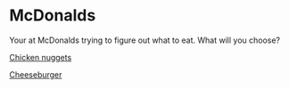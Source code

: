 # McDonalds 
Your at McDonalds trying to figure out what to eat. What will you choose? 

[Chicken nuggets](situations/chicken.md)

[Cheeseburger](situations/cheese.md)